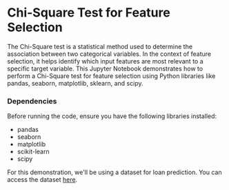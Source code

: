 # Chi-Square Test for Feature Selection
The Chi-Square test is a statistical method used to determine the association between two categorical variables. In the context of feature selection, it helps identify which input features are most relevant to a specific target variable. This Jupyter Notebook demonstrates how to perform a Chi-Square test for feature selection using Python libraries like pandas, seaborn, matplotlib, sklearn, and scipy.
### Dependencies
Before running the code, ensure you have the following libraries installed:
* pandas
* seaborn
* matplotlib
* scikit-learn
* scipy
  
For this demonstration, we'll be using a dataset for loan prediction. You can access the dataset [here](https://github.com/aswintechguy/Data-Science-Concepts/blob/main/Machine%20Learning/data/Loan%20Prediction%20Dataset.csv).
